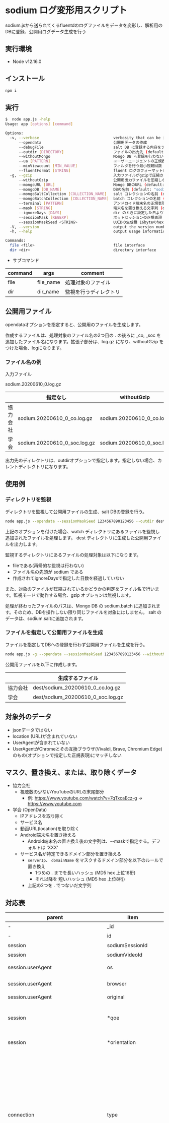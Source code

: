 # sodium ログ変形用スクリプト

sodium.jsから送られてくるfluentdのログファイルをデータを変形し、解析用のDBに登録、公開用ログデータ生成を行う

## 実行環境

- Node v12.16.0

## インストール

```bash
npm i
```

## 実行

```bash
$  node app.js -help
Usage: app [options] [command]

Options:
  -v, --verbose                                 verbosity that can be increased
      --opendata                                公開用データの作成
      --debugFile                               salt DB に登録する内容をファイル出力
      --outdir [DIRECTORY]                      ファイルの出力先 (default: ".")
      --withoutMongo                            Mongo DB へ登録を行わない dir モードと併用することはできない
      --ua [PATTERN]                            ユーザーエージェントの正規表現 (default: "^Mozilla\\/5.0 \\([-0-9A-Za-z._ ]+;[-0-9A-Za-z._ ]+(;[-0-9A-Za-z/._ ]+)?\\) AppleWebKit\\/[0-9.]+ \\(KHTML, like Gecko\\) Chrome\\/[0-9.]+ (Mobile )?Safari\\/[0-9.]+( (Vivaldi|Edg)\\/[0-9.]+)?$")
      --minViewcount [MIN_VALUE]                フィルタを行う最小視聴回数 (default: 100)
      --fluentFormat [STRING]                   fluent ログのフォーマットの正規表現 (default: "^(\\d{4}-\\d{2}-\\d{2}T\\d{2}:\\d{2}:\\d{2}\\+\\d{2}:\\d{2})\\s+(\\S*)\\s+({.*})$")
  -g, --gzip                                    入力ファイルがgzipで圧縮されている場合指定
      --withoutGzip                             公開用出力ファイルを圧縮しない
      --mongoURL [URL]                          Mongo DBのURL (default: "mongodb://localhost:27017")
      --mongoDB [DB_NAME]                       DBの名前 (default: "sodium")
      --mongoSaltCollection [COLLECTION_NAME]   salt コレクションの名前 (default: "salt")
      --mongoBatchCollection [COLLECTION_NAME]  batch コレクションの名前 (default: "batch")
      --terminal [PATTERN]                      アンドロイド端末名の正規表現 (default: "Android [0-9.]+;([-0-9A-Za-z/._ ]+)\\)")
      --mask [STRING]                           端末名を置き換える文字列 (default: "XXX")
      --ignoreDays [DAYS]                       dir のときに設定した日より古いファイルは無視する (default: 7)
      --sessionMask [REGEXP]                    ボットセッションの正規表現 (default: "sodium|deadbeef-dead-beef-dead-beefdeadbeef|webdino-jetson-1\\.photo\\.webdino\\.org|webdino-jetson-2\\.photo\\.webdino\\.org|docker\\.io\\/videomark\\/sodium-bot\\:v1\\.0\\.0-f")
      --sessionMaskSeed <STRING>                UUIDの生成種 16byteのhex文字列
  -V, --version                                 output the version number
  -h, --help                                    output usage information

Commands:
  file <file>                                   file interface
  dir <dir>                                     directory interface


```

-   サブコマンド

| command | args      | comment     |
| ------- | --------- | ----------- |
| file    | file_name | 処理対象のファイル   |
| dir     | dir_name  | 監視を行うディレクトリ |

## 公開用ファイル

 opendataオプションを指定すると、公開用のファイルを生成します。

 作成するファイルは、処理対象のファイル名の2つ目の . の後ろに \_co, \_soc を追加したファイル名になります。拡張子部分は、log.gz になり、withoutGzip をつけた場合、logになります。

### ファイル名の例

入力ファイル

 sodium.20200610_0.log.gz

|          | 指定なし                         | withoutGzip               |
| -------- | ---------------------------- | ------------------------- |
| 協力会社  | sodium.20200610_0_co.log.gz  | sodium.20200610_0_co.log  |
| 学会       | sodium.20200610_0_soc.log.gz | sodium.20200610_0_soc.log |

出力先のディレクトリは、outdirオプションで指定します。指定しない場合、カレントディレクトリになります。

## 使用例

### ディレクトリを監視

ディレクトリを監視して公開用ファイルの生成、salt DBの登録を行う。

```bash
node app.js --opendata --sessionMaskSeed 1234567890123456 --outdir dest dir watch
```

上記のオプションを付けた場合、watch ディレクトリにあるファイルを監視し追加されたファイルを処理します。
dest ディレクトリに生成した公開用ファイルを出力します。

監視するディレクトリにあるファイルの処理対象は以下になります。

-   fileである(再帰的な監視は行わない)
-   ファイル名の先頭が sodium である
-   作成されてignoreDaysで指定した日数を経過していない

また、対象のファイルが圧縮されているかどうかの判定をファイル名で行います。監視モードで動作する場合、gzip オプションは無視します。

処理が終わったファイルのパスは、Mongo DB の sodium.batch に追加されます。そのため、DBを操作しない限り同じファイルを対象にはしません。
salt のデータは、sodium.saltに追加されます。

### ファイルを指定して公開用ファイルを生成

ファイルを指定してDBへの登録を行わず公開用ファイルを生成を行う。

```bash
node app.js -g --opendata --sessionMaskSeed 1234567890123456 --withoutMongo --outdir dest file watch/sodium.20200610_0.log.gz
```

公開用ファイルを以下に作成します。

|          | 生成するファイル                          |
| -------- | --------------------------------- |
| 協力会社 | dest/sodium_20200610_0_co.log.gz  |
| 学会       | dest/sodium_20200610_0_soc.log.gz |

## 対象外のデータ

-   jsonデータではない
-   location (URL)が含まれていない
-   UserAgentが含まれていない
-   UserAgentがChromeとその互換ブラウザ(Vivaldi, Brave, Chromium Edge)のもの(オプションで指定した正規表現)にマッチしない

## マスク、置き換え、または、取り除くデータ

-   協力会社
    -   視聴数の少ないYouTubeのURLの末尾部分
        -   例: <https://www.youtube.com/watch?v=7qTxcaEcz-g> -> <https://www.youtube.com>
-   学会 (OpenData)
    -   IPアドレスを取り除く
    -   サービス名
    -   動画URL(location)を取り除く
    -   Android端末名を置き換える
        -   Android端末名の置き換え後の文字列は、--maskで指定する。デフォルトは 'XXX'
    -   サービス名が特定できるドメイン部分を置き換える
        - `serverIp`、 `domainName` をマスクするドメイン部分を以下のルールで置き換え
            -   1つめの . までを長いハッシュ (MD5 hex 上位16桁)
            -   それ以降を 短いハッシュ (MD5 hex 上位8桁)
        - 上記の2つを . でつないだ文字列

## 対応表

| parent                                  | item                  | type   | sodium.js                                   | comment                                                                                                                                 |
| --------------------------------------- | --------------------- | ------ | ------------------------------------------- | --------------------------------------------------------------------------------------------------------------------------------------- |
| -                                       | _id                   | string | -                                           | MongoDBのID                                                                                                                                 |
| -                                       | id                    | string | sodium.video.property.uuid                  | ビデオID                                                                                                                                 |
| session                                 | sodiumSessionId       | string | sodium.session.session                      | セッションID                                                                                                                                 |
| session                                 | sodiumVideoId         | string | sodium.video.property.uuid                  | ビデオID                                                                                                                                   |
| session.userAgent                       | os                    | string | session.userAgent                           | クライアントのOS                                                                                                                               |
| session.userAgent                       | browser               | string | session.userAgent                           | クライアントのブラウザ                                                                                                                             |
| session.userAgent                       | original              | string | session.userAgent                           | UA文字列全体                                                                                                                                 |
| session                                 | \*qoe                 | number | 未実装                                      | QoE値は、同じDBに値があるのでViewで作成する方がよい                                                                                                          |
| session                                 | \*orientation         | string | 未実装                                      | デバイスの表示状態                                                                                                                               |
| connection                              | type                  | string | sodium.session.netinfo.type                 | デバイスがネットワーク通信に使用している接続の種類(bluetooth、cellular、ethernet、none、wifi、wimax、other、unknown)  取得出来ない場合は、null \*Network Information API より取得した情報 |
| connection                              | effectiveType         | string | sodium.session.netinfo.effectiveType        | 有効なタイプ(slow-2g、2g、3g、4g) のいずれかのタイプを返します。 この値は、直近の RTT、downlinkの値を使用して決定されます 取得出来ない場合は、null \*Network Information API より取得した情報           |
| connection                              | downlink              | number | sodium.session.netinfo.downlink             | 下り速度(Mbps) \_ 25kbpsで丸めた値 取得出来ない場合は、null \_Network Information API より取得した情報                                                             |
| connection                              | downlinkMax           | number | sodium.session.netinfo.downlinkMax          | 最大下り速度(Mbps) 取得出来ない場合は、null \*Network Information API より取得した情報                                                                          |
| connection                              | rtt                   | number | sodium.session.netinfo.rtt                  | RTT 25msecで丸めた値 取得出来ない場合は、null                                                                                                          |
| connection                              | apn                   | string | sodium.session.netinfo.apn                  | アクセスポイント 取得出来ない場合は、null                                                                                                                 |
| connection                              | plmn                  | string | sodium.session.netinfo.plmn                 | ルーティングエリア 取得出来ない場合は、null                                                                                                                |
| connection                              | sim                   | string | sodium.session.netinfo.sim                  | SIM 取得出来ない場合は、null                                                                                                                      |
| network                                 | serverHost            | string | sodium.session.location                     | 計測対象ページのホスト                                                                                                                             |
| network                                 | serverIp              | string | sodium.session.locationIp                   | 計測対象ページIPアドレス                                                                                                                           |
| network                                 | clientIp              | string | sodium.session.REMOTE_ADDR                  | クライアントIPアドレス                                                                                                                            |
| network.clientLocation                  | country               | string | sodium.session.country                      | クライアントの国 (MaxMind推定)                                                                                                                                |
| network.clientLocation                  | subdivision           | string | sodium.session.subdivision                  | クライアントの都道府県 (MaxMind推定)                                                                                                                             |
| network                                 | isp                   | string | sodium.session.isp                          | クライアントのISP (MaxMind推定)                                                                                                                              |
| video                                   | videoId               | string | video.property.holderId,                    | サービス提供元が付加したID                                                                                                                          |
| video                                   | duration              | number | video.property.mediaSize                    | 再生中の動画の長さ(秒)                                                                                                                            |
| video                                   | representations       | -      | -                                           | プレイリストのエントリ毎の内容                                                                                                                         |
| video.representations.resolution        | \*id                  | number | video.play_list_info.representationId       | プレイリストのID                                                                                                                               |
| video.representations.resolution        | height                | number | video.play_list_info.videoHeight            | 高さ                                                                                                                                      |
| video.representations.resolution        | width                 | number | video.play_list_info.videoWidth             | 幅                                                                                                                                       |
| video.representations                   | container             | string | video.play_list_info.container              | 動画のコンテナ                                                                                                                                 |
| video.representations                   | videoCodec            | string | video.play_list_info.codec                  | 動画のコーデック                                                                                                                                |
| video.representations                   | audioCodec            | string | video.play_list_info.codec                  | 音声のコーデック                                                                                                                                |
| video.representations                   | videoTargetBitrate    | number | video.play_list_info.bps                    | 動画のビットレート                                                                                                                               |
| video.representations                   | audioTargetBitrate    | number | video.play_list_info.bps                    | 音声のビットレート                                                                                                                               |
| video                                   | playHistory           | -      | -                                           | 再生時の内容                                                                                                                                  |
| video.playHistory                       | startTime             | number | video.property.playStartTime                | 再生開始時刻 Date                                                                                                                             |
| video.playHistory                       | endTime               | number | video.property.playEndTime                  | 再生終了時刻 Date                                                                                                                             |
| video.playHistory                       | throughputHistory     | -      | -                                           | チャンクダウンロード毎の内容                                                                                                                          |
| video.playHistory.throughputHistory     | dlTime                | number | video.throughput_info.start                 | ダウンロード開始時刻 Date                                                                                                                         |
| video.playHistory.throughputHistory     | throughput            | number | video.throughput_info.bps                   | スループット(bps)                                                                                                                             |
| video.playHistory.throughputHistory     | rtt                   | number | video.throughput_info.start, end            | 応答時間(秒)                                                                                                                                 |
| video.playHistory                       | eventHistory          | -      | -                                           | イベント毎の内容                                                                                                                                |
| video.playHistory.eventHistory          | type                  | string | event.name                                  | イベント種別                                                                                                                                  |
| video.playHistory.eventHistory.time     | highRes               | number | event.time                                  | イベット発生時刻 高精度タイムスタンプ                                                                                                                     |
| video.playHistory.eventHistory.time     | date                  | number | event.dateTime                              | イベット発生時刻 Date                                                                                                                           |
| video.playHistory.eventHistory.time     | play                  | number | event.playTime                              | 再生開始からの経過時間                                                                                                                             |
| video.playHistory.eventHistory.time     | pos                   | number | event.playPos                               | 再生位置                                                                                                                                    |
| video.playHistory                       | representationHistory | -      | -                                           | 再生プレイリスト変化ごとの内容                                                                                                                         |
| video.playHistory.representationHistory | video                 | string | video.playback_quality.representation.video | Video Representation ID                                                                                                                 |
| video.playHistory.representationHistory | audio                 | string | video.playback_quality.representation.audio | Audio Representation ID                                                                                                                 |
| video.playHistory.representationHistory | time                  | number | video.playback_quality.creationDate         | 変化した時刻                                                                                                                                  |
| video.playHistory                       | frameDropHistory      | -      | -                                           | フレームドロップごとの内容                                                                                                                           |
| video.playHistory.frameDropHistory      | time                  | number | video.creationTime                          | ドロップ検出時刻 高精度タイムスタンプ                                                                                                                     |
| video.playHistory.frameDropHistory      | droppedFrames         | number | video.droppedVideoFrames                    | ドロップ数                                                                                                                                   |
| video.playHistory.frameDropHistory      | totalFrames           | number | video.totalVideoFrames                      | 描画フレーム数                                                                                                                                 |
| video.playHistory                       | bufferHistory         | -      | -                                           | 未定義                                                                                                                                     |
| video                                   | cmHistory             | -      | -                                           | cm挿入イベント毎の内容                                                                                                                            |
| video.cmHistory                         | duration              | number | video.cmHistory.time                        | cmの再生時間                                                                                                                                 |
| video.cmHistory                         | startTime             | number | video.cmHistory.time                        | cm開始時刻 Date                                                                                                                             |
| video.cmHistory                         | endTime               | number | video.cmHistory.time                        | cm終了時刻 Date                                                                                                                             |

Network Information API より取得した情報 <http://wicg.github.io/netinfo/#networkinformation-interface>

上記のページより抜粋

Table of maximum downlink speeds

| Connection type | Underlying connection technology | Generation or Version | Max downlink speed (Mbit/s) |
| --------------- | -------------------------------- | --------------------- | --------------------------- |
| wimax           | WiMAX 1                          | rel 1                 | 37                          |
| wimax           | WiMAX 1.5                        | rel 1.5               | 141                         |
| wimax           | WiMAX 2                          | rel 2                 | 365                         |
| cellular        | GSM                              | 2G                    | 0.01                        |
| cellular        | IDEN                             | 2G                    | 0.064                       |
| cellular        | CDMA                             | 2G                    | 0.115                       |
| cellular        | 1xRTT                            | 2.5G                  | 0.153                       |
| cellular        | GPRS                             | 2.5G                  | 0.237                       |
| cellular        | EDGE                             | 2.75G                 | 0.384                       |
| cellular        | UMTS                             | 3G                    | 2                           |
| cellular        | EVDO Rev 0                       | 3.5G                  | 2.46                        |
| cellular        | EVDO Rev A                       | 3.5G                  | 3.1                         |
| cellular        | HSPA                             | 3.5G                  | 3.6                         |
| cellular        | EVDO Rev B                       | 3.75G                 | 14.7                        |
| cellular        | HSDPA                            | 3.75G                 | 14.3                        |
| cellular        | HSUPA                            | 3.75G                 | 14.4                        |
| cellular        | EHRPD                            | 3.9G                  | 21                          |
| cellular        | HSPAP                            | 3.9G                  | 42                          |
| cellular        | LTE                              | 4G                    | 100                         |
| cellular        | LTE Advanced                     | 4G                    | 100                         |
| bluetooth       | 1.2                              | 1                     |                             |
| bluetooth       | 2.1 + Enhanced Data Rate (EDR)   | 2.1+EDR               | 3                           |
| bluetooth       | 3.0 + High Speed (HS)            | 3.0+HS                | 24                          |
| bluetooth       | 4.0 + Bluetooth Low Energy (BLE) | 4.0+BLE               | 1                           |
| ethernet        | Ethernet                         | 10                    | 10                          |
| ethernet        | Fast Ethernet                    | 100                   | 100                         |
| ethernet        | Gigabit Ethernet                 | GigE                  | 1000                        |
| ethernet        | 10-gigabit Ethernet              | 10 GigE               | 10000                       |
| wifi            | b                                | 802.11b               | 11                          |
| wifi            | g                                | 802.11g               | 54                          |
| wifi            | n                                | 802.11n               | 600                         |
| wifi            | ac                               | 802.11ac              | 6933.3                      |
| wifi            | ad                               | 802.11ad              | 7000                        |
| unknown         | unknown                          | unknown               | +Infinity                   |
| none            | none                             | none                  | 0                           |
| other           | other                            | other                 | user agent specific.        |

全体的にdateTimeを使うか高精度タイムスタンプを使用するか検討中
